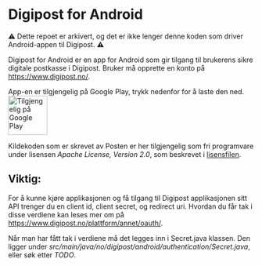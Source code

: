 Digipost for Android
=======

⚠️ Dette repoet er arkivert, og det er ikke lenger denne koden som driver Android-appen til Digipost. ⚠️

Digipost for Android er en app for Android som gir tilgang til brukerens sikre digitale postkasse i Digipost. Bruker må opprette en konto på https://www.digipost.no/.

App-en er tilgjengelig på Google Play, trykk nedenfor for å laste den ned.  
<a href='https://play.google.com/store/apps/details?id=no.digipost.android'>
    <img alt='Tilgjengelig på Google Play'
         height="80"
         src='https://play.google.com/intl/en_us/badges/images/generic/no_badge_web_generic.png'/>
</a>

Kildekoden som er skrevet av Posten er her tilgjengelig som fri programvare under lisensen *Apache License, Version 2.0*, som beskrevet i [lisensfilen](https://github.com/digipost/android/blob/master/LICENSE.txt "LICENSE").

Viktig:
------
For å kunne kjøre applikasjonen og få tilgang til Digipost applikasjonen sitt API trenger du en client id, client secret, og redirect uri. Hvordan du får tak i disse verdiene kan leses mer om på https://www.digipost.no/plattform/annet/oauth/.

Når man har fått tak i verdiene må det legges inn i Secret.java klassen. Den ligger under _src/main/java/no/digipost/android/authentication/Secret.java_, eller søk etter _TODO_.
